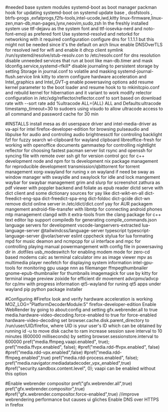 #needed base system modules
systemd-boot as boot manager
packman hook for updating systemd-boot on systemd update
base , dosfstools , btrfs-progs ,exfatprogs,f2fs-tools,intel-ucode,iwd,kitty
linux-firmware,linux-zen,man-db,man-pages,lynx,neovim,sudo,zsh
In the freshly installed system use ttf-dejavu as the system font and ttf-iosevka-nerd and noto-font-emoji as prefered font
Use systemd-resolvd and netorkd for networking with it required configuration
configure dns for 1.1.1.1 but this might not be needed since it's the default on arch linux
enable DNSOverTLS for resolved
iwd for wifi and enable it dhcp client
symlink /run/systemd/resolve/stub-resolv.con to /etc/resolv.conf for dns resolution
disable unneeded services that run at boot like man-db.timer and mask ldconfig.service,systemd-rfkill*
disable journaling to persistent storage by setting Storage in journal.conf to volatile and masking systemd-journal-flush.service
link kitty to xterm
configure hardware acceleration and Intel_graphics and Intel_GVT-g
enable powersaving options
add resume kernel parameter to the boot loader and resume hook to to
mkinitcpio.conf and rebuild kernel for hibernation and it variant to work
modify relector configuration in /etc/xdg/reflector/reflector.conf to sort
based on download rate with --sort rate
add %ultracode ALL=(ALL) ALL and Defaults:ultracode timestamp_timeout=30 to
sudoers using visudo to allow ultracode access to all command and password
cache for 30 min

#INSTALLS
install mesa as dri userspace driver and intel-media-driver as va-api for intel
firefox-developer-edition for browsing
pulseaudio and libpulse for audio and controling audio
brightnessctl for controling backlight
fzf for fuzzy search
wl-clipboard for wayland clipboard
libreoffice-fresh for working with openoffice documents
gammastep for controlling nightlight
reflector for choosing fastest pacman server list
rsync and openssh for syncing file with remote over ssh
git for version control
gcc for c++ development
node and npm for ts development
nix package management for reproducible development
transmission/qbittorrent for torrent management
xorg-xwayland for runing x on wayland if need be
sway as window manager with swayidle and swaylock for idle and lock mangement
waybar for swaybar management
grim and slurp for screenshot
zathura as pdf viewer with poppler backend and foliate as epub reader
dictd serve with dict client and some dictionary sources for yay like dict-wikt-en-all dict-freedict-eng-spa dict-freedict-spa-eng dict-foldoc dict-gcide dict-wn
remove dictd online server in /etc/dict/dict.conf
yay for AUR packagem mangement
android-file-transfer with libmtp for connecting android phones mtp management
clangd with it extra-tools from the clang package for c++ text editor lsp support
compiledb for generating compile_commands.json
language servers for development vscode-langservers-extracted lua-language-server @tailwindcss/language-server typescript typescript-language-server @volar/server eslint cppcheck
stylua for lua formating
mpd for music deamon and ncmpcpp for ui interface and mpc for controlling playing
manual powermangement with config file in powersaving dir in .dotfiles
usb_modeswitch for enabling modem mode for zero-cd based modems
calc as terminal calculator
imv as image viewer
mpv as multimedia player
neofetch for displaying system information
intel-gpu-tools for monitoring gpu usage
nnn as filemanger
ffmpegthumbnailer gnome-epub-thumbnailer for thumbnails
imagemagick for use by kitty for terminal image preview
zoixide for efficient dir movement
advcpmv/advcp for cp/mv with progress information
qt5-wayland for runing qt5 apps under wayland
pip python package installer

#Configuring
#Firefox
look and verify hardware acceleration is working MOZ_LOG="PlatformDecoderModule:5" firefox-developer-edition
Enable WebRender by going to about:config and setting gfx.webrender.all to true
media.hardware-video-decoding.force-enabled to true for force-enabled hardware-video-decoding
set browser.cache.disk.parent_directory to /run/user/UID/firefox, where UID is
your user's ID which can be obtained by running id -u to move disk cache to ram
increase session save interval to 10 minutes (600000 milliseconds) by setting browser.sessionstore.interval to 600000
pref("media.ffmpeg.vaapi.enabled", true);
pref("media.ffvpx.enabled", false);
#pref("media.rdd-ffvpx.enabled", false)
#pref("media.rdd-vpx.enabled",false)
#pref("media.rdd-ffmpeg.enabled",true)
pref("media.rdd-process.enabled", false);
pref("media.navigator.mediadatadecoder_vpx_enabled",true)
#pref("security.sandbox.content.level", 0); vaapi can be enabled without this option

#Enable webrender compositor
pref("gfx.webrender.all",true)
pref("gfx.webrender.compositor",true)
#pref("gfx.webrender.compositor.force-enabled",true) //improve webrendering performance but causes ui gliches
Enable DNS over HTTPS in firefox

